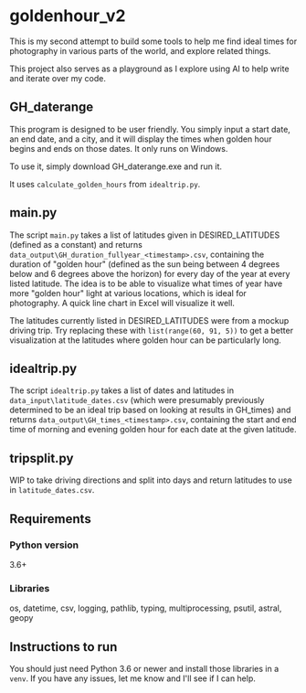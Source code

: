 # goldenhour_v2

This is my second attempt to build some tools to help me find ideal times for photography in various parts of the world, and explore related things.

This project also serves as a playground as I explore using AI to help write and iterate over my code.

## GH_daterange

This program is designed to be user friendly. You simply input a start date, an end date, and a city, and it will display the times when golden hour begins and ends on those dates. It only runs on Windows.

To use it, simply download GH_daterange.exe and run it.

It uses `calculate_golden_hours` from `idealtrip.py`.

## main.py

The script `main.py` takes a list of latitudes given in DESIRED_LATITUDES (defined as a constant) and returns `data_output\GH_duration_fullyear_<timestamp>.csv`, containing the duration of "golden hour" (defined as the sun being between 4 degrees below and 6 degrees above the horizon) for every day of the year at every listed latitude. The idea is to be able to visualize what times of year have more "golden hour" light at various locations, which is ideal for photography. A quick line chart in Excel will visualize it well.

The latitudes currently listed in DESIRED_LATITUDES were from a mockup driving trip. Try replacing these with `list(range(60, 91, 5))` to get a better visualization at the latitudes where golden hour can be particularly long.

## idealtrip.py

The script `idealtrip.py` takes a list of dates and latitudes in `data_input\latitude_dates.csv` (which were presumably previously determined to be an ideal trip based on looking at results in GH_times) and returns `data_output\GH_times_<timestamp>.csv`, containing the start and end time of morning and evening golden hour for each date at the given latitude.

## tripsplit.py

WIP to take driving directions and split into days and return latitudes to use in `latitude_dates.csv`.

## Requirements

### Python version

3.6+

### Libraries

os, datetime, csv, logging, pathlib, typing, multiprocessing, psutil, astral, geopy

## Instructions to run

You should just need Python 3.6 or newer and install those libraries in a `venv`. If you have any issues, let me know and I'll see if I can help.
